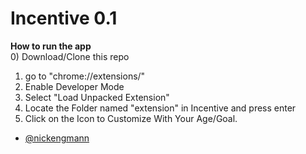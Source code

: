 # Incentive 0.1

**How to run the app**
</br>
0) Download/Clone this repo </br>
1) go to "chrome://extensions/"</br>
2) Enable Developer Mode </br>
3) Select "Load Unpacked Extension" </br>
4) Locate the Folder named "extension" in Incentive and press enter </br>
5) Click on the Icon to Customize With Your Age/Goal.

* [@nickengmann](https://github.com/nickengmann)

